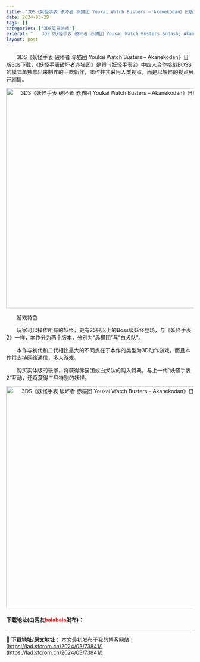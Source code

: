 ```yaml
---
title: "3DS《妖怪手表 破坏者 赤猫团 Youkai Watch Busters – Akanekodan》日版3ds下载"
date: 2024-03-29
tags: []
categories: ["3DS英日游戏"]
excerpt: "　　3DS《妖怪手表 破坏者 赤猫团 Youkai Watch Busters &ndash; Akanekodan》日版3ds下载，《妖怪手表破坏者赤猫团》是将《妖怪手表2》中四人合作挑战BOSS的模式单独拿出来制作的一款新作，本作并非采用人类视点，而是以妖怪的视点展开剧情。 　　游戏特色 　　玩&hellip;"
layout: post
---
```


 <p>　　3DS《妖怪手表 破坏者 赤猫团 Youkai Watch Busters &ndash; Akanekodan》日版3ds下载，《妖怪手表破坏者赤猫团》是将《妖怪手表2》中四人合作挑战BOSS的模式单独拿出来制作的一款新作，本作并非采用人类视点，而是以妖怪的视点展开剧情。</p> <p align="center"><img align="" border="0" src="https://lad.sfcrom.cn/wp-content/uploads/2024/03/20240329_6606307620451.png" width="591" alt="3DS《妖怪手表 破坏者 赤猫团 Youkai Watch Busters – Akanekodan》日版3ds下载" /></p> <p>　　游戏特色</p> <p>　　玩家可以操作所有的妖怪，更有25只以上的Boss级妖怪登场，与《妖怪手表2》一样，本作分为两个版本，分别为&ldquo;赤猫团&rdquo;与&ldquo;白犬队&rdquo;。</p> <p>　　本作与初代和二代相比最大的不同点在于本作的类型为3D动作游戏，而且本作将支持网络通信，多人游戏。</p> <p>　　购买实体版的玩家，将获得赤猫团或白犬队的购入特典，与上一代&ldquo;妖怪手表2&ldquo;互动，还将获得三只特别的妖怪。</p> <p align="center"><img align="" border="0" src="https://lad.sfcrom.cn/wp-content/uploads/2024/03/20240329_660630775dc44.png" width="596" alt="3DS《妖怪手表 破坏者 赤猫团 Youkai Watch Busters – Akanekodan》日版3ds下载" /></p> <p><h4>下载地址(由网友<font color="red">balabala</font>发布)：</h4></p> 

---
📖 **下载地址/原文地址：** 本文最初发布于我的博客网站：[https://lad.sfcrom.cn/2024/03/73841/](https://lad.sfcrom.cn/2024/03/73841/)

